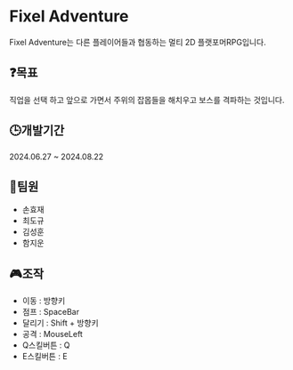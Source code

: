 # Fixel Adventure 
Fixel Adventure는 다른 플레이어들과 협동하는 멀티 2D 플랫포머RPG입니다.

## ❓목표
직업을 선택 하고 앞으로 가면서 주위의 잡몹들을 해치우고 보스를 격파하는 것입니다.

## 🕒개발기간
2024.06.27 ~ 2024.08.22

## 🤝팀원  
- 손효재
- 최도규
- 김성훈
- 함지운
  
## 🎮조작
- 이동 : 방향키
- 점프 : SpaceBar
- 달리기 : Shift + 방향키
- 공격 : MouseLeft
- Q스킬버튼 : Q
- E스킬버튼 : E




